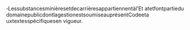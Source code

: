 ‐Lessubstancesminièresetdecarrièresappartiennentàl’Et atetfontpartiedu domainepublicdontlagestionestsoumiseauprésentCodeeta uxtextesspécifiquesen vigueur.